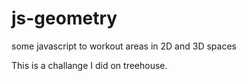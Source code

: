 # js-geometry
some javascript to workout areas in 2D and 3D spaces

This is a challange I did on treehouse.
